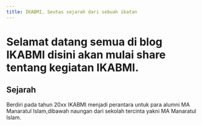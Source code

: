 ```yaml
---
title: IKABMI, Seutas sejarah dari sebuah ikatan
---
```

# Selamat datang semua di blog IKABMI disini akan mulai share tentang kegiatan IKABMI.

## Sejarah 
Berdiri pada tahun 20xx IKABMI menjadi perantara untuk para alumni MA Manaratul Islam,dibawah naungan dari sekolah tercinta yakni MA Manaratul Islam.